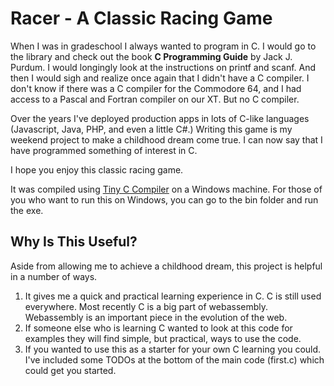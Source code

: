 # Racer - A Classic Racing Game

When I was in gradeschool I always wanted to program in C. I would go to the library and check out the book **C Programming Guide** by Jack J. Purdum. I would longingly look at the instructions on printf and scanf. And then I would sigh and realize once again that I didn't have a C compiler. I don't know if there was a C compiler for the Commodore 64, and I had access to a Pascal and Fortran compiler on our XT. But no C compiler.   

Over the years I've deployed production apps in lots of C-like languages (Javascript, Java, PHP, and even a little C#.) Writing this game is my weekend project to make a childhood dream come true. I can now say that I have programmed something of interest in C. 

I hope you enjoy this classic racing game.

It was compiled using [Tiny C Compiler](https://bellard.org/tcc/) on a Windows machine. 
For those of you who want to run this on Windows, you can go to the bin folder and run the exe. 

## Why Is This Useful?

Aside from allowing me to achieve a childhood dream, this project is helpful in a number of ways. 
1. It gives me a quick and practical learning experience in C. C is still used everywhere. Most recently C is a big part of webassembly. Webassembly is an important piece in the evolution of the web. 
2. If someone else who is learning C wanted to look at this code for examples they will find simple, but practical, ways to use the code. 
3. If you wanted to use this as a starter for your own C learning you could. I've included some TODOs at the bottom of the main code (first.c) which could get you started. 

